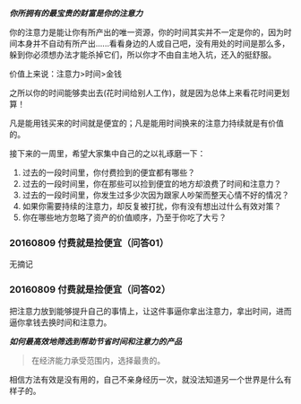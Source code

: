 

***你所拥有的最宝贵的财富是你的注意力***

你的注意力是能让你有所产出的唯一资源，你的时间其实并不一定是你的，因为时间本身并不自动有所产出......看看身边的人或自己吧，没有用处的时间是那么多，躲到你必须想办法才能杀掉它们，所以你才不由自主地入坑，还入的挺舒服。

价值上来说：注意力>时间>金钱

之所以你的时间能够卖出去(花时间给别人工作)，就是因为总体上来看花时间更划算！

凡是能用钱买来的时间就是便宜的；凡是能用时间换来的注意力持续就是有价值的。

接下来的一周里，希望大家集中自己的之以礼琢磨一下：

1. 过去的一段时间里，你付费捡到的便宜都有哪些？
2. 过去的一段时间里，你在那些可以捡到便宜的地方却浪费了时间和注意力？
3. 过去的一段时间里，你发生过多少次因为跟家人吵架而整天心情不好的情况？
4. 如果你需要持续的注意力，却反复被打扰，你有没有想出过什么有效对策？
5. 你在哪些地方忽略了资产的价值顺序，乃至于你吃了大亏？

### 20160809 付费就是捡便宜（问答01）
无摘记

### 20160809 付费就是捡便宜（问答02）

把注意力放到能够提升自己的事情上，让这件事逼你拿出注意力，拿出时间，进而逼你拿钱去换时间和注意力。

***如何最高效地筛选到帮助节省时间和注意力的产品***
>在经济能力承受范围内，选择最贵的。

相信方法有效是没有用的，自己不亲身经历一次，就没法知道另一个世界是什么有样子的。